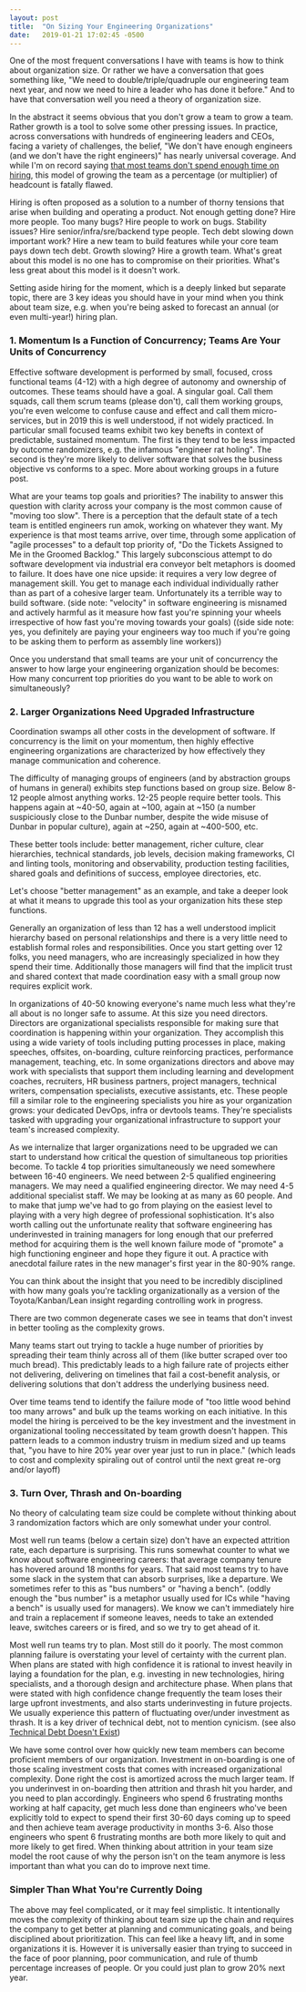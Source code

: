 ```yaml
---
layout: post
title:  "On Sizing Your Engineering Organizations"
date:   2019-01-21 17:02:45 -0500
---
```

One of the most frequent conversations I have with teams is how to think about organization size.  Or rather we have a conversation that goes something like, "We need to double/triple/quadruple our engineering team next year, and now we need to hire a leader who has done it before."  And to have that conversation well you need a theory of organization size.

In the abstract it seems obvious that you don't grow a team to grow a team. Rather growth is a tool to solve some other pressing issues.  In practice, across conversations with hundreds of engineering leaders and CEOs, facing a variety of challenges, the belief, "We don't have enough engineers (and we don't have the right engineers)" has nearly universal coverage.  And while I'm on record saying [that most teams don't spend enough time on hiring](/notes/faqs-from-coaching), this model of growing the team as a percentage (or multiplier) of headcount is fatally flawed.  

Hiring is often proposed as a solution to a number of thorny tensions that arise when building and operating a product.  Not enough getting done? Hire more people.  Too many bugs? Hire people to work on bugs.  Stability issues? Hire senior/infra/sre/backend type people. Tech debt slowing down important work? Hire a new team to build features while your core team pays down tech debt.  Growth slowing? Hire a growth team.  What's great about this model is no one has to compromise on their priorities.  What's less great about this model is it doesn't work. 

Setting aside hiring for the moment, which is a deeply linked but separate topic, there are 3 key ideas you should have in your mind when you think about team size, e.g. when you're being asked to forecast an annual (or even multi-year!) hiring plan.

### 1. Momentum Is a Function of Concurrency; Teams Are Your Units of Concurrency

Effective software development is performed by small, focused, cross functional teams (4-12) with a high degree of autonomy and ownership of outcomes.  These teams should have a goal.  A singular goal.  Call them squads, call them scrum teams (please don't), call them working groups, you're even welcome to confuse cause and effect and call them micro-services, but in 2019 this is well understood, if not widely practiced.  In particular small focused teams exhibit two key benefts in context of predictable, sustained momentum.  The first is they tend to be less impacted by outcome randomizers, e.g. the infamous "engineer rat holing". The second is they're more likely to deliver software that solves the business objective vs conforms to a spec.  More about working groups in a future post.

What are your teams top goals and priorities?  The inability to answer this question with clarity across your company is the most common cause of "moving too slow". There is a perception that the default state of a tech team is entitled engineers run amok, working on whatever they want.  My experience is that most teams arrive, over time, through some application of "agile processes" to a default top priority of, "Do the Tickets Assigned to Me in the Groomed Backlog." This largely subconscious attempt to do software development via industrial era conveyor belt metaphors is doomed to failure.  It does have one nice upside: it requires a very low degree of management skill.  You get to manage each individual individually rather than as part of a cohesive larger team. Unfortunately its a terrible way to build software. (side note: "velocity" in software engineering is misnamed and actively harmful as it measure how fast you're spinning your wheels irrespective of how fast you're moving towards your goals) ((side side note: yes, you definitely are paying your engineers way too much if you're going to be asking them to perform as assembly line workers))

Once you understand that small teams are your unit of concurrency the answer to how large your engineering organization should be becomes: How many concurrent top priorities do you want to be able to work on simultaneously?

### 2. Larger Organizations Need Upgraded Infrastructure

Coordination swamps all other costs in the development of software.  If concurrency is the limit on your momentum, then highly effective engineering organizations are characterized by how effectively they manage communication and coherence.

The difficulty of managing groups of engineers (and by abstraction groups of humans in general) exhibits step functions based on group size.  Below 8-12 people almost anything works. 12-25 people require better tools. This happens again at ~40-50, again at ~100, again at ~150 (a number suspiciously close to the Dunbar number, despite the wide misuse of Dunbar in popular culture), again at ~250, again at ~400-500, etc. 

These better tools include: better management, richer culture, clear hierarchies, technical standards, job levels, decision making frameworks, CI and linting tools, monitoring and observability, production testing facilities, shared goals and definitions of success, employee directories, etc.

Let's choose "better management" as an example, and take a deeper look at what it means to upgrade this tool as your organization hits these step functions.

Generally an organization of less than 12 has a well understood implicit hierarchy based on personal relationships and there is a very little need to establish formal roles and responsibilities.  Once you start getting over 12 folks, you need managers, who are increasingly specialized in how they spend their time.  Additionally those managers will find that the implicit trust and shared context that made coordination easy with a small group now requires explicit work. 

In organizations of 40-50 knowing everyone's name much less what they're all about is no longer safe to assume.  At this size you need directors.  Directors are organizational specialists responsible for making sure that coordination is happening within your organization.  They accomplish this using a wide variety of tools including putting processes in place, making speeches, offsites, on-boarding, culture reinforcing practices, performance management, teaching, etc.  In some organizations directors and above may work with specialists that support them including learning and development coaches, recruiters, HR business partners, project managers, technical writers, compensation specialists, executive assistants, etc.  These people fill a similar role to the engineering specialists you hire as your organization grows: your dedicated DevOps, infra or devtools teams. They're specialists tasked with upgrading your organizational infrastructure to support your team's increased complexity.

As we internalize that larger organizations need to be upgraded we can start to understand how critical the question of simultaneous top priorities become.  To tackle 4 top priorities simultaneously we need somewhere between 16-40 engineers.  We need between 2-5 qualified engineering managers.  We may need a qualified engineering director. We may need 4-5 additional specialist staff. We may be looking at as many as 60 people.  And to make that jump we've had to go from playing on the easiest level to playing with a very high degree of professional sophistication.  It's also worth calling out the unfortunate reality that software engineering has underinvested in training managers for long enough that our preferred method for acquiring them is the well known failure mode of "promote" a high functioning engineer and hope they figure it out. A practice with anecdotal failure rates in the new manager's first year in the 80-90% range.

You can think about the insight that you need to be incredibly disciplined with how many goals you're tackling organizationally as a version of the Toyota/Kanban/Lean insight regarding controlling work in progress.

There are two common degenerate cases we see in teams that don't invest in better tooling as the complexity grows.

Many teams start out trying to tackle a huge number of priorities by spreading their team thinly across all of them (like butter scraped over too much bread).  This predictably leads to a high failure rate of projects either not delivering, delivering on timelines that fail a cost-benefit analysis, or delivering solutions that don't address the underlying business need.  

Over time teams tend to identify the failure mode of "too little wood behind too many arrows" and bulk up the teams working on each initiative.  In this model the hiring is perceived to be the key investment and the investment in organizational tooling neccessitated by team growth doesn't happen.  This pattern leads to a common industry truism in medium sized and up teams that, "you have to hire 20% year over year just to run in place." (which leads to cost and complexity spiraling out of control until the next great re-org and/or layoff)


### 3. Turn Over, Thrash and On-boarding

No theory of calculating team size could be complete without thinking about 3 randomization factors which are only somewhat under your control.  

Most well run teams (below a certain size) don't have an expected attrition rate, each departure is surprising.  This runs somewhat counter to what we know about software engineering careers: that average company tenure has hovered around 18 months for years.  That said most teams try to have some slack in the system that can absorb surprises, like a departure.  We sometimes refer to this as "bus numbers" or "having a bench". (oddly enough the "bus number" is a metaphor usually used for ICs while "having a bench" is usually used for managers).  We know we can't immediately hire and train a replacement if someone leaves, needs to take an extended leave, switches careers or is fired, and so we try to get ahead of it.

Most well run teams try to plan. Most still do it poorly.  The most common planning failure is overstating your level of certainty with the current plan. When plans are stated with high confidence it is rational to invest heavily in laying a foundation for the plan, e.g. investing in new technologies, hiring specialists, and a thorough design and architecture phase.  When plans that were stated with high confidence change frequently the team loses their large upfront investments, and also starts underinvesting in future projects.  We usually experience this pattern of fluctuating over/under investment as thrash.  It is a key driver of technical debt, not to mention cynicism. (see also [Technical Debt Doesn't Exist](/notes/towards-an-understanding-of-technical-debt))

We have some control over how quickly new team members can become proficient members of our organization. Investment in on-boarding is one of those scaling investment costs that comes with increased organizational complexity.  Done right the cost is amortized across the much larger team.  If you underinvest in on-boarding then attrition and thrash hit you harder, and you need to plan accordingly.  Engineers who spend 6 frustrating months working at half capacity, get much less done than engineers who've been explicitly told to expect to spend their first 30-60 days coming up to speed and then achieve team average productivity in months 3-6.  Also those engineers who spent 6 frustrating months are both more likely to quit and more likely to get fired. When thinking about attrition in your team size model the root cause of why the person isn't on the team anymore is less important than what you can do to improve next time.

### Simpler Than What You're Currently Doing

The above may feel complicated, or it may feel simplistic.  It intentionally moves the complexity of thinking about team size up the chain and requires the company to get better at planning and communicating goals, and being disciplined about prioritization.  This can feel like a heavy lift, and in some organizations it is.  However it is universally easier than trying to succeed in the face of poor planning, poor communication, and rule of thumb percentage increases of people.  Or you could just plan to grow 20% next year. 


